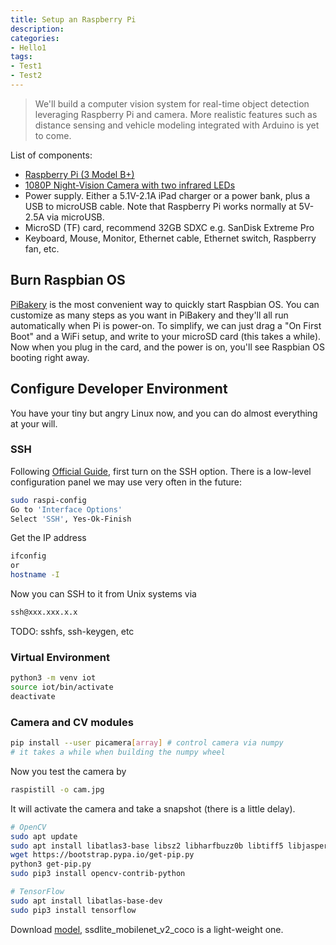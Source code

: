 ```yaml
---
title: Setup an Raspberry Pi
description:
categories:
- Hello1
tags:
- Test1
- Test2
---
```


> We'll build a computer vision system for real-time object detection leveraging Raspberry Pi and camera. More realistic features such as distance sensing and vehicle modeling integrated with Arduino is yet to come.

List of components:
* [Raspberry Pi (3 Model B+)](https://www.amazon.com/gp/product/B07BDR5PDW/ref=ox_sc_act_title_11?smid=AAU5UPIIBDRLP&psc=1)
* [1080P Night-Vision Camera with two infrared LEDs](https://www.amazon.com/gp/product/B073183KYK/ref=ox_sc_act_title_10?smid=AMIHZKLK542FQ&psc=1)
* Power supply. Either a 5.1V-2.1A iPad charger or a power bank,  plus a USB to microUSB cable. Note that Raspberry Pi works normally at 5V-2.5A via microUSB.
* MicroSD (TF) card, recommend 32GB SDXC e.g. SanDisk Extreme Pro
* Keyboard, Mouse, Monitor, Ethernet cable, Ethernet switch, Raspberry fan, etc.

## Burn Raspbian OS
[PiBakery](https://www.pibakery.org/) is the most convenient way to quickly start Raspbian OS. You can customize as many steps as you want in PiBakery and they'll all run automatically when Pi is power-on. To simplify, we can just drag a "On First Boot" and a WiFi setup, and write to your microSD card (this takes a while). Now when you plug in the card, and the power is on, you'll see Raspbian OS booting right away.

## Configure Developer Environment
You have your tiny but angry Linux now, and you can do almost everything at your will.

### SSH
Following [Official Guide](https://www.raspberrypi.org/documentation/remote-access/ssh/), first turn on the SSH option. There is a low-level configuration panel we may use very often in the future:
```sh
sudo raspi-config
Go to 'Interface Options'
Select 'SSH', Yes-Ok-Finish
```

Get the IP address
```sh
ifconfig
or
hostname -I
```
Now you can SSH to it from Unix systems via
```sh
ssh@xxx.xxx.x.x
```
TODO: sshfs, ssh-keygen, etc

### Virtual Environment
```sh
python3 -m venv iot
source iot/bin/activate
deactivate
```

### Camera and CV modules
```sh
pip install --user picamera[array] # control camera via numpy
# it takes a while when building the numpy wheel
```
Now you test the camera by

```sh
raspistill -o cam.jpg
```
It will activate the camera and take a snapshot (there is a little delay).

```sh
# OpenCV
sudo apt update
sudo apt install libatlas3-base libsz2 libharfbuzz0b libtiff5 libjasper1 libilmbase12 libopenexr22 libilmbase12 libgstreamer1.0-0 libavcodec57 libavformat57 libavutil55 libswscale4 libqtgui4 libqt4-test libqtcore4 libwebp6 libhdf5-100
wget https://bootstrap.pypa.io/get-pip.py
python3 get-pip.py
sudo pip3 install opencv-contrib-python

# TensorFlow
sudo apt install libatlas-base-dev
sudo pip3 install tensorflow
```

Download [model](https://github.com/tensorflow/models/blob/master/research/object_detection/g3doc/detection_model_zoo.md), ssdlite_mobilenet_v2_coco is a light-weight one.
